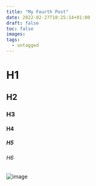 ```yaml
---
title: "My Fourth Post"
date: 2022-02-27T18:25:14+01:00
draft: false
toc: false
images:
tags:
  - untagged
---
```


# H1

## H2

### H3

#### H4

##### H5

###### H6

![image](/Pile-of-Thoughts/images/no-exit.png)